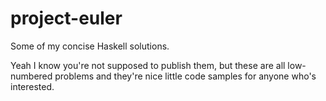 project-euler
=============

Some of my concise Haskell solutions.

Yeah I know you're not supposed to publish them, but these are all low-numbered problems and they're nice little code samples for anyone who's interested.
